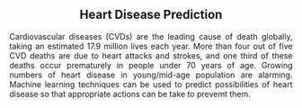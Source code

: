 <h2 align="center">Heart Disease Prediction</h2>
<p align="justify">Cardiovascular diseases (CVDs) are the leading cause of death globally, taking an estimated 17.9 million lives each year. More than four out of five CVD deaths are due to heart attacks and strokes, and one third of these deaths occur prematurely in people under 70 years of age. Growing numbers of heart disease in young/mid-age population are alarming. Machine learning techniques can be used to predict possibilities of heart disease so that appropriate actions can be take to prevemt them. 
</p>
